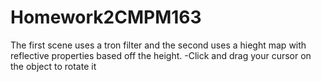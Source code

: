 # Homework2CMPM163

The first scene uses a tron filter and the second uses a hieght map with reflective properties based off the height. 
-Click and drag your cursor on the object to rotate it 
